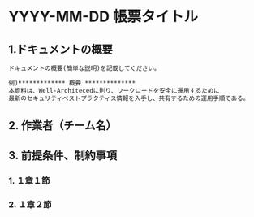 <!-- omit in toc -->
# YYYY-MM-DD  帳票タイトル

## 1.ドキュメントの概要

```txt
ドキュメントの概要(簡単な説明)を記載してください。

例)************* 概要 **************
本資料は、Well-Architecedに則り、ワークロードを安全に運用するために
最新のセキュリティベストプラクティス情報を入手し、共有するための運用手順である。
```

## 2. 作業者（チーム名）

## 3. 前提条件、制約事項

### 1. １章１節

### 2. １章２節
